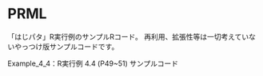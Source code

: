 # PRML
「はじパタ」R実行例のサンプルRコード。
再利用、拡張性等は一切考えていないやっつけ版サンプルコードです。

Example_4_4：R実行例 4.4 (P49~51) サンプルコード
